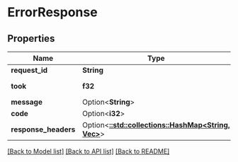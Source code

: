 # ErrorResponse

## Properties

Name | Type | Description | Notes
------------ | ------------- | ------------- | -------------
**request_id** | **String** |  | 
**took** | **f32** |  | [default to 0.0]
**message** | Option<**String**> |  | [optional]
**code** | Option<**i32**> |  | [optional]
**response_headers** | Option<[**::std::collections::HashMap<String, Vec<String>>**](array.md)> |  | [optional]

[[Back to Model list]](../README.md#documentation-for-models) [[Back to API list]](../README.md#documentation-for-api-endpoints) [[Back to README]](../README.md)


